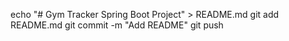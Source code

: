 echo "# Gym Tracker Spring Boot Project" > README.md
git add README.md
git commit -m "Add README"
git push
